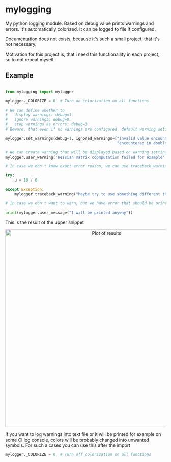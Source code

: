 # mylogging

My python logging module. Based on debug value prints warnings and errors. It's automatically colorized. It can be logged to file if configured.

Documentation does not exists, because it's such a small project, that it's not necessary.

Motivation for this project is, that i need this functionallity in each project, so to not repeat myself.

## Example

```python

from mylogging import mylogger

mylogger._COLORIZE = 0  # Turn on colorization on all functions

# We can define whether to
#   display warnings: debug=1,
#   ignore warnings: debug=0,
#   stop warnings as errors: debug=3
# Beware, that even if no warnings are configured, default warning setings are applied - so warning settings can be overwriten

mylogger.set_warnings(debug=1, ignored_warnings=["invalid value encountered in sqrt",
                                                 "encountered in double_scalars"])

# We can create warning that will be displayed based on warning settings
mylogger.user_warning('Hessian matrix copmputation failed for example', caption="RuntimeError on model x")

# In case we don't know exact error reason, we can use traceback_warning in try/except block

try:
    u = 10 / 0

except Exception:
    mylogger.traceback_warning("Maybe try to use something different than 0")

# In case we don't want to warn, but we have error that should be printed anyway and not based on warning settings, we can use user_message that return extended that we can use...

print(mylogger.user_message("I will be printed anyway"))
```

This is the result of the upper snippet

<p align="center">
<img src="logging.png" width="620" alt="Plot of results"/>
</p>

If you want to log warnings into text file or it will be printed for example on some CI log console, colors will be probably changed into unwanted symbols. For such a cases you can use this after the import

```python
mylogger._COLORIZE = 0  # Turn off colorization on all functions
```
